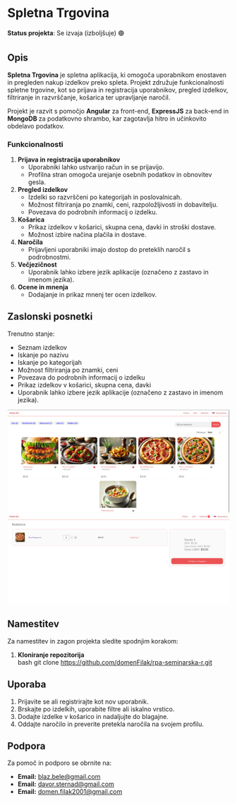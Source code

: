 # Spletna Trgovina

**Status projekta**: Se izvaja (izboljšuje) 🟢


## Opis
**Spletna Trgovina** je spletna aplikacija, ki omogoča uporabnikom enostaven in pregleden nakup izdelkov preko spleta. Projekt združuje funkcionalnosti spletne trgovine, kot so prijava in registracija uporabnikov, pregled izdelkov, filtriranje in razvrščanje, košarica ter upravljanje naročil. 

Projekt je razvit s pomočjo **Angular** za front-end, **ExpressJS** za back-end in **MongoDB** za podatkovno shrambo, kar zagotavlja hitro in učinkovito obdelavo podatkov.

### Funkcionalnosti
1. **Prijava in registracija uporabnikov**
   - Uporabniki lahko ustvarijo račun in se prijavijo.
   - Profilna stran omogoča urejanje osebnih podatkov in obnovitev gesla.
2. **Pregled izdelkov**
   - Izdelki so razvrščeni po kategorijah in poslovalnicah.
   - Možnost filtriranja po znamki, ceni, razpoložljivosti in dobavitelju.
   - Povezava do podrobnih informacij o izdelku.
3. **Košarica**
   - Prikaz izdelkov v košarici, skupna cena, davki in stroški dostave.
   - Možnost izbire načina plačila in dostave.
4. **Naročila**
   - Prijavljeni uporabniki imajo dostop do preteklih naročil s podrobnostmi.
5. **Večjezičnost**
   - Uporabnik lahko izbere jezik aplikacije (označeno z zastavo in imenom jezika).
6. **Ocene in mnenja**
   - Dodajanje in prikaz mnenj ter ocen izdelkov.

## Zaslonski posnetki
Trenutno stanje:

- Seznam izdelkov
- Iskanje po nazivu
- Iskanje po kategorijah
- Možnost filtriranja po znamki, ceni
- Povezava do podrobnih informacij o izdelku
- Prikaz izdelkov v košarici, skupna cena, davki
- Uporabnik lahko izbere jezik aplikacije (označeno z zastavo in imenom jezika).



<img src="trenutno.png" alt="Zaslonski posnetek aplikacije" width="600">
<img src="kosarica.png" alt="Zaslonski posnetek aplikacije-kosarica" width="600">


## Namestitev
Za namestitev in zagon projekta sledite spodnjim korakom:

1. **Kloniranje repozitorija**  
   bash git clone https://github.com/domenFilak/rpa-seminarska-r.git

## Uporaba
1. Prijavite se ali registrirajte kot nov uporabnik.
2. Brskajte po izdelkih, uporabite filtre ali iskalno vrstico.
3. Dodajte izdelke v košarico in nadaljujte do blagajne.
4. Oddajte naročilo in preverite pretekla naročila na svojem profilu.

## Podpora
Za pomoč in podporo se obrnite na:
- **Email:** blaz.bele@gmail.com
- **Email:** davor.sternad@gmail.com
- **Email:** domen.filak2001@gmail.com

